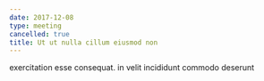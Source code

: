 ```yaml
---
date: 2017-12-08
type: meeting
cancelled: true
title: Ut ut nulla cillum eiusmod non
---
```

exercitation esse consequat. in velit incididunt commodo deserunt